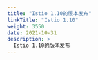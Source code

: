 ```yaml
---
title: "Istio 1.10的版本发布"
linkTitle: "Istio 1.10"
weight: 3550
date: 2021-10-31
description: >
  Istio 1.10的版本发布
---
```




